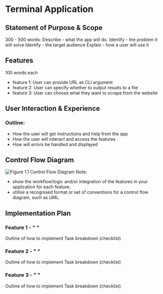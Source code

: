 # Terminal Application
## Statement of Purpose & Scope
300 - 500 words:
Describe - what the app will do.
Identify - the problem it will solve
Identify - the target audience
Explain - how a user will use it
## Features
100 words each
- feature 1: User can provide URL as CLI argument
- feature 2: User can specify whether to output results to a file
- feature 3: User can choose what they want to scrape from the website
## User Interaction & Experience
### Outline:
- How the user will get instructions and help from the app
- How the user will interact and access the features
- How will errors be handled and displayed
## Control Flow Diagram
![Figure 1.1 Control Flow Diagram](diagram.png)
Note:
- show the workflow/logic and/or integration of the features in your application for each feature.  
- utilise a recognised format or set of conventions for a control flow diagram, such as UML.
## Implementation Plan
### Feature 1 - " "
Outline of how to implement
Task breakdown (checklist)
### Feature 2 - " "
Outline of how to implement
Task breakdown (checklist)
### Feature 3 - " "
Outline of how to implement
Task breakdown (checklist)

<!--stackedit_data:
eyJoaXN0b3J5IjpbNTY0MjIxODQsLTI1MzM0OTY3NiwxMTM4Nj
Q1MTExLDE1NzY5NzEyNTcsLTExNjYxMjQ3NTFdfQ==
-->